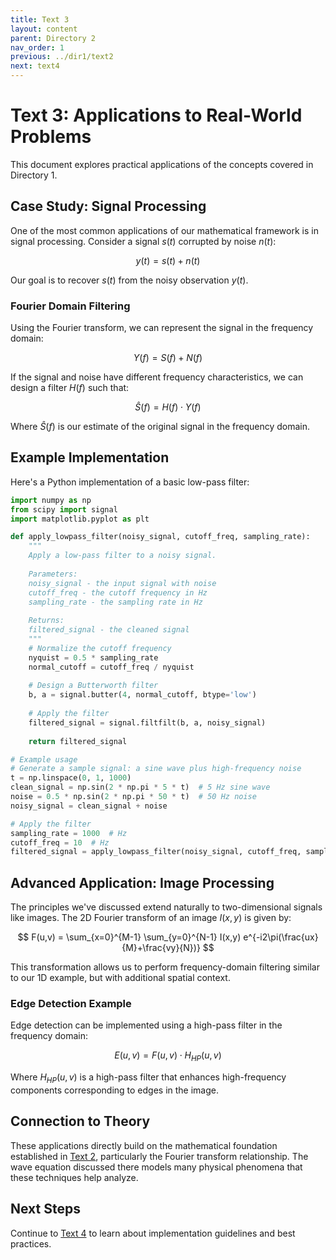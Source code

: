 ```yaml
---
title: Text 3
layout: content
parent: Directory 2
nav_order: 1
previous: ../dir1/text2
next: text4
---
```


# Text 3: Applications to Real-World Problems

This document explores practical applications of the concepts covered in Directory 1.

## Case Study: Signal Processing

One of the most common applications of our mathematical framework is in signal processing. Consider a signal $s(t)$ corrupted by noise $n(t)$:

$$
y(t) = s(t) + n(t)
$$

Our goal is to recover $s(t)$ from the noisy observation $y(t)$.

### Fourier Domain Filtering

Using the Fourier transform, we can represent the signal in the frequency domain:

$$
Y(f) = S(f) + N(f)
$$

If the signal and noise have different frequency characteristics, we can design a filter $H(f)$ such that:

$$
\hat{S}(f) = H(f) \cdot Y(f)
$$

Where $\hat{S}(f)$ is our estimate of the original signal in the frequency domain.

## Example Implementation

Here's a Python implementation of a basic low-pass filter:

```python
import numpy as np
from scipy import signal
import matplotlib.pyplot as plt

def apply_lowpass_filter(noisy_signal, cutoff_freq, sampling_rate):
    """
    Apply a low-pass filter to a noisy signal.
    
    Parameters:
    noisy_signal - the input signal with noise
    cutoff_freq - the cutoff frequency in Hz
    sampling_rate - the sampling rate in Hz
    
    Returns:
    filtered_signal - the cleaned signal
    """
    # Normalize the cutoff frequency
    nyquist = 0.5 * sampling_rate
    normal_cutoff = cutoff_freq / nyquist
    
    # Design a Butterworth filter
    b, a = signal.butter(4, normal_cutoff, btype='low')
    
    # Apply the filter
    filtered_signal = signal.filtfilt(b, a, noisy_signal)
    
    return filtered_signal

# Example usage
# Generate a sample signal: a sine wave plus high-frequency noise
t = np.linspace(0, 1, 1000)
clean_signal = np.sin(2 * np.pi * 5 * t)  # 5 Hz sine wave
noise = 0.5 * np.sin(2 * np.pi * 50 * t)  # 50 Hz noise
noisy_signal = clean_signal + noise

# Apply the filter
sampling_rate = 1000  # Hz
cutoff_freq = 10  # Hz
filtered_signal = apply_lowpass_filter(noisy_signal, cutoff_freq, sampling_rate)
```

## Advanced Application: Image Processing

The principles we've discussed extend naturally to two-dimensional signals like images. The 2D Fourier transform of an image $I(x,y)$ is given by:

$$
F(u,v) = \sum_{x=0}^{M-1} \sum_{y=0}^{N-1} I(x,y) e^{-i2\pi(\frac{ux}{M}+\frac{vy}{N})}
$$

This transformation allows us to perform frequency-domain filtering similar to our 1D example, but with additional spatial context.

### Edge Detection Example

Edge detection can be implemented using a high-pass filter in the frequency domain:

$$
E(u,v) = F(u,v) \cdot H_{HP}(u,v)
$$

Where $H_{HP}(u,v)$ is a high-pass filter that enhances high-frequency components corresponding to edges in the image.

## Connection to Theory

These applications directly build on the mathematical foundation established in [Text 2](../dir1/text2), particularly the Fourier transform relationship. The wave equation discussed there models many physical phenomena that these techniques help analyze.

## Next Steps

Continue to [Text 4](text4) to learn about implementation guidelines and best practices.
